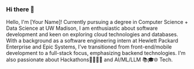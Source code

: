### Hi there 👋

<!--
**AidenCohen31/AidenCohen31** is a ✨ _special_ ✨ repository because its `README.md` (this file) appears on your GitHub profile.

Here are some ideas to get you started:

- 🔭 I’m currently working on ...
- 🌱 I’m currently learning ...
- 👯 I’m looking to collaborate on ...
- 🤔 I’m looking for help with ...
- 💬 Ask me about ...
- 📫 How to reach me: ...
- 😄 Pronouns: ...
- ⚡ Fun fact: ...
-->
Hello, I'm [Your Name]! Currently pursuing a degree in Computer Science + Data Science at UW Madison, I am enthusiastic about software development and keen on exploring cloud technologies and databases. With a background as a software engineering intern at Hewlett Packard Enterprise and Epic Systems, I've transitioned from front-end/mobile development to a full-stack focus, emphasizing backend technologies. I'm also passionate about Hackathons🚀👩‍💻✨ and AI/ML/LLM 📚🎓🌐 Tech.





